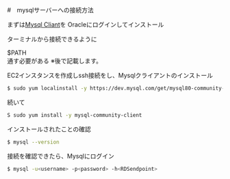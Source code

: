 #　mysqlサーバーへの接続方法

まずは[Mysql Cliant](https://login.oracle.com/mysso/signon.jsp)を
Oracleにログインしてインストール

ターミナルから接続できるように <dt>$PATH</dt> 通す必要がある
※後で記載します。

EC2インスタンスを作成しssh接続をし、Mysqlクライアントのインストール

```bash
$ sudo yum localinstall -y https://dev.mysql.com/get/mysql80-community-release-el7-3.noarch.rpm
```

続いて

```bash
S sudo yum install -y mysql-community-client
```

インストールされたことの確認

```bash
$ mysql --version
```

接続を確認できたら、Mysqlにログイン

```bash
$ mysql -u<username> -p<password> -h<RDSendpoint>
```

